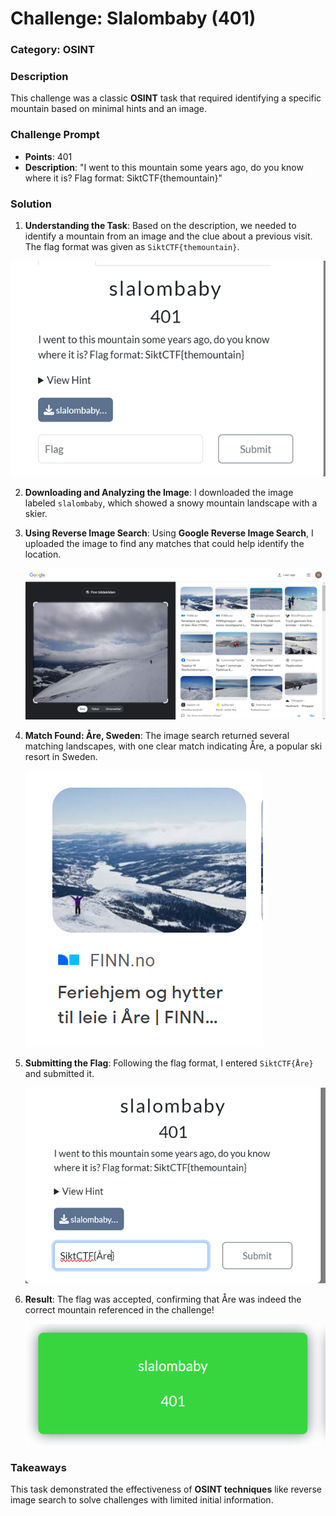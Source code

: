 # Challenge: Slalombaby (401)

### Category: OSINT

### Description
This challenge was a classic **OSINT** task that required identifying a specific mountain based on minimal hints and an image.

### Challenge Prompt
- **Points**: 401
- **Description**: "I went to this mountain some years ago, do you know where it is? Flag format: SiktCTF{themountain}"
  
### Solution

1. **Understanding the Task**:
   Based on the description, we needed to identify a mountain from an image and the clue about a previous visit. The flag format was given as `SiktCTF{themountain}`.

![Slalombaby Image](../Images/Picture1.png)

2. **Downloading and Analyzing the Image**:
   I downloaded the image labeled `slalombaby`, which showed a snowy mountain landscape with a skier. 


3. **Using Reverse Image Search**:
   Using **Google Reverse Image Search**, I uploaded the image to find any matches that could help identify the location.
   
   ![Slalombaby Image](../Images/Picture2.png) 

5. **Match Found: Åre, Sweden**:
   The image search returned several matching landscapes, with one clear match indicating Åre, a popular ski resort in Sweden.

   ![Slalombaby Image](../Images/Picture3.png)
   
7. **Submitting the Flag**:
   Following the flag format, I entered `SiktCTF{Åre}` and submitted it.

   ![Slalombaby Image](../Images/Picture4.png)

9. **Result**:
   The flag was accepted, confirming that Åre was indeed the correct mountain referenced in the challenge!

   ![Slalombaby Image](../Images/Picture5.png)

### Takeaways
This task demonstrated the effectiveness of **OSINT techniques** like reverse image search to solve challenges with limited initial information.
